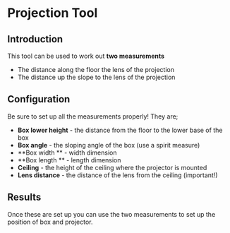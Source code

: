 # Projection Tool

## Introduction

This tool can be used to work out **two measurements**

* The distance along the floor the lens of the projection
* The distance up the slope to the lens of the projection

## Configuration

Be sure to set up all the measurements properly! They are;

* **Box lower height** - the distance from the floor to the lower base of the box
* **Box angle** - the sloping angle of the box (use a spirit measure)
* **Box width ** - width dimension
* **Box length ** - length dimension
* **Ceiling** - the height of the ceiling where the projector is mounted
* **Lens distance** - the distance of the lens from the ceiling (important!)

## Results

Once these are set up you can use the two measurements to set up the position of box and projector.
